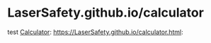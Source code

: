 # LaserSafety.github.io/calculator
test
<a href="http://LaserSafety.github.io/calculator.html">Calculator</a>:
https://LaserSafety.github.io/calculator.html:
